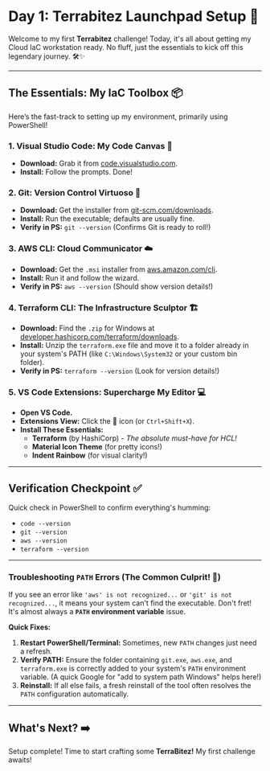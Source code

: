 # Day 1: Terrabitez Launchpad Setup 🚀

Welcome to my first **Terrabitez** challenge! Today, it's all about getting my Cloud IaC workstation ready. No fluff, just the essentials to kick off this legendary journey. 🛠️✨

---

## The Essentials: My IaC Toolbox 📦

Here’s the fast-track to setting up my environment, primarily using PowerShell!

### 1. Visual Studio Code: My Code Canvas 🎨
* **Download:** Grab it from [code.visualstudio.com](https://code.visualstudio.com/).
* **Install:** Follow the prompts. Done!

### 2. Git: Version Control Virtuoso 🔄
* **Download:** Get the installer from [git-scm.com/downloads](https://git-scm.com/downloads).
* **Install:** Run the executable; defaults are usually fine.
* **Verify in PS:** `git --version` (Confirms Git is ready to roll!)

### 3. AWS CLI: Cloud Communicator ☁️
* **Download:** Get the `.msi` installer from [aws.amazon.com/cli](https://aws.amazon.com/cli/).
* **Install:** Run it and follow the wizard.
* **Verify in PS:** `aws --version` (Should show version details!)

### 4. Terraform CLI: The Infrastructure Sculptor 🏗️
* **Download:** Find the `.zip` for Windows at [developer.hashicorp.com/terraform/downloads](https://developer.hashiCorp.com/terraform/downloads).
* **Install:** Unzip the `terraform.exe` file and move it to a folder already in your system's PATH (like `C:\Windows\System32` or your custom bin folder).
* **Verify in PS:** `terraform --version` (Look for version details!)

### 5. VS Code Extensions: Supercharge My Editor 💻
* **Open VS Code.**
* **Extensions View:** Click the 🧩 icon (or `Ctrl+Shift+X`).
* **Install These Essentials:**
    * **Terraform** (by HashiCorp) - *The absolute must-have for HCL!*
    * **Material Icon Theme** (for pretty icons!)
    * **Indent Rainbow** (for visual clarity!)

---

## Verification Checkpoint ✅

Quick check in PowerShell to confirm everything's humming:

* `code --version`
* `git --version`
* `aws --version`
* `terraform --version`

---

### Troubleshooting `PATH` Errors (The Common Culprit! 😤)

If you see an error like `'aws' is not recognized...` or `'git' is not recognized...`, it means your system can't find the executable. Don't fret! It's almost always a **`PATH` environment variable** issue.

**Quick Fixes:**
1.  **Restart PowerShell/Terminal:** Sometimes, new `PATH` changes just need a refresh.
2.  **Verify PATH:** Ensure the folder containing `git.exe`, `aws.exe`, and `terraform.exe` is correctly added to your system's `PATH` environment variable. (A quick Google for "add to system path Windows" helps here!)
3.  **Reinstall:** If all else fails, a fresh reinstall of the tool often resolves the `PATH` configuration automatically.

---

## What's Next? ➡️

Setup complete! Time to start crafting some **TerraBitez!** My first challenge awaits!
